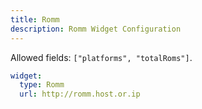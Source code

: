 ```yaml
---
title: Romm
description: Romm Widget Configuration
---
```


Allowed fields: `["platforms", "totalRoms"]`.

```yaml
widget:
  type: Romm
  url: http://romm.host.or.ip
```
